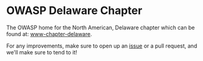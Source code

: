 # OWASP Delaware Chapter

The OWASP home for the North American, Delaware chapter which can be found at: [www-chapter-delaware](https://owasp.org/www-chapter-delaware/).

For any improvements, make sure to open up an [issue](https://github.com/OWASP/www-chapter-delaware/issues) or a pull request, and we'll make sure to tend to it!